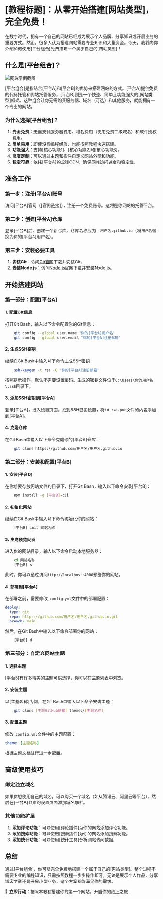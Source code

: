 # [教程标题]：从零开始搭建[网站类型]，完全免费！

在数字时代，拥有一个自己的网站已经成为展示个人品牌、分享知识或开展业务的重要方式。然而，很多人认为搭建网站需要专业知识和大量资金。今天，我将向你介绍如何使用[平台组合]免费搭建一个属于自己的[网站类型]！

## 什么是[平台组合]？

![网站示例截图](图片链接)

[平台组合]是指结合[平台A]和[平台B]的优势来搭建网站的方式。[平台A]提供免费的代码托管和网站托管服务，[平台B]则是一个快速、简单且功能强大的[网站类型]框架。这种组合让你无需购买服务器、域名（可选）和其他服务，就能拥有一个专业的网站。

### 为什么选择[平台组合]？

1. **完全免费**：无需支付服务器费用、域名费用（使用免费二级域名）和软件授权费用。
2. **简单易用**：即使没有编程经验，也能按照教程快速搭建。
3. **功能强大**：支持[核心功能1]、[核心功能2]和[核心功能3]。
4. **高度定制**：可以通过主题和插件自定义网站外观和功能。
5. **稳定可靠**：依托[平台A]的全球CDN，确保网站访问速度和稳定性。

## 准备工作

### 第一步：注册[平台A]账号

访问[平台A]官网（[官网链接]），注册一个免费账号。这将是你网站的托管平台。

### 第二步：创建[平台A]仓库

登录[平台A]后，创建一个新仓库，仓库名称应为：`用户名.github.io`（将`用户名`替换为你的[平台A]用户名）。

### 第三步：安装必要工具

1. **安装Git**：访问[Git官网](https://git-scm.com/)下载并安装Git。
2. **安装Node.js**：访问[Node.js官网](https://nodejs.org/)下载并安装Node.js。

## 开始搭建网站

### 第一部分：配置[平台A]

#### 1. 配置Git信息

打开Git Bash，输入以下命令配置你的Git信息：

```bash
    git config --global user.name "你的[平台A]用户名"
    git config --global user.email "你的[平台A]注册邮箱"
```

#### 2. 生成SSH密钥

继续在Git Bash中输入以下命令生成SSH密钥：

```bash
    ssh-keygen -t rsa -C "你的[平台A]注册邮箱"
```

按照提示操作，默认不需要设置密码。生成的密钥文件位于`C:\Users\你的用户名\.ssh`目录下。

#### 3. 添加SSH密钥到[平台A]

登录[平台A]，进入设置页面，找到SSH密钥设置，将`id_rsa.pub`文件的内容添加到[平台A]。

#### 4. 克隆仓库

在Git Bash中输入以下命令克隆你的[平台A]仓库：

```bash
    git clone https://github.com/用户名/用户名.github.io
```

### 第二部分：安装和配置[平台B]

#### 1. 安装[平台B]

在你想要存放网站文件的目录下，打开Git Bash，输入以下命令安装[平台B]：

```bash
    npm install -g [平台B]-cli
```

#### 2. 初始化网站

继续在Git Bash中输入以下命令初始化你的网站：

```bash
    [平台B] init 网站名称
```

#### 3. 生成预览网页

进入你的网站目录，输入以下命令启动本地服务器：

```bash
    cd 网站名称
    [平台B] s
```

此时，你可以通过访问`http://localhost:4000`预览你的网站。

#### 4. 部署到[平台A]

在部署之前，需要修改`_config.yml`文件中的部署配置：

```yaml
deploy:
  type: git
  repo: https://github.com/用户名/用户名.github.io.git
  branch: main
```

然后，在Git Bash中输入以下命令部署你的网站：

```bash
    [平台B] d
```

### 第三部分：自定义网站主题

#### 1. 选择主题

[平台B]有许多精美的主题可供选择，你可以在[主题列表](主题列表链接)中浏览。

#### 2. 安装主题

以[主题名称]为例，在Git Bash中输入以下命令安装主题：

```bash
    git clone [主题GitHub链接] themes/[主题名称]
```

#### 3. 配置主题

修改`_config.yml`文件中的主题配置：

```yaml
theme: [主题名称]
```

根据主题文档进行进一步配置。

## 高级使用技巧

### 绑定独立域名

如果你想使用自己的域名，可以购买一个域名（如从腾讯云、阿里云等平台），然后在[平台A]仓库的设置页面添加域名解析。

### 其他功能扩展

1. **添加评论功能**：可以使用[评论插件]为你的网站添加评论功能。
2. **添加搜索功能**：可以使用[搜索插件]为你的网站添加搜索功能。
3. **添加统计功能**：可以使用[统计工具]分析网站访问数据。

## 总结

通过[平台组合]，你可以完全免费地搭建一个属于自己的[网站类型]。整个过程不需要专业的编程知识，只需按照教程一步步操作即可。无论是展示个人作品、分享博客文章还是开展小型业务，这个方案都能满足你的需求。

🚀 **立即行动**：按照本教程搭建你的第一个网站，开启你的线上之旅！